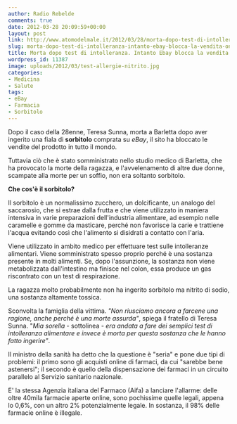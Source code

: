```yaml
---
author: Radio Rebelde
comments: true
date: 2012-03-28 20:09:59+00:00
layout: post
link: http://www.atomodelmale.it/2012/03/28/morta-dopo-test-di-intolleranza-intanto-ebay-blocca-la-vendita-online-di-sorbitolo/
slug: morta-dopo-test-di-intolleranza-intanto-ebay-blocca-la-vendita-online-di-sorbitolo
title: Morta dopo test di intolleranza. Intanto Ebay blocca la vendita online di sorbitolo.
wordpress_id: 11387
image: uploads/2012/03/test-allergie-nitrito.jpg
categories:
- Medicina
- Salute
tags:
- eBay
- Farmacia
- Sorbitolo
---
```


Dopo il caso della 28enne, Teresa Sunna, morta a Barletta dopo aver ingerito una fiala di **sorbitolo** comprata su _eBay_, il sito ha bloccato le vendite del prodotto in tutto il mondo.

Tuttavia ciò che è stato somministrato nello studio medico di Barletta, che ha provocato la morte della ragazza, e l'avvelenamento di altre due donne, scampate alla morte per un soffio, non era soltanto sorbitolo.

**Che cos'è il sorbitolo?**

Il sorbitolo è un normalissimo zucchero, un dolcificante, un analogo del saccarosio, che si estrae dalla frutta e che viene utilizzato in maniera intensiva in varie preparazioni dell'industria alimentare, ad esempio nelle caramelle e gomme da masticare, perché non favorisce la carie e trattiene l'acqua evitando così che l'alimento si disidrati a contatto con l'aria.

Viene utilizzato in ambito medico per effettuare test sulle intolleranze alimentari. Viene somministrato spesso proprio perché è una sostanza presente in molti alimenti. Se, dopo l'assunzione, la sostanza non viene metabolizzata dall'intestino ma finisce nel colon, essa produce un gas riscontrato con un test di respirazione.

La ragazza molto probabilmente non ha ingerito sorbitolo ma nitrito di sodio, una sostanza altamente tossica.

Sconvolta la famiglia della vittima. _"Non riusciamo ancora a farcene una ragione, anche perché è una morte assurda"_, spiega il fratello di Teresa Sunna. "_Mia sorella_ - sottolinea - _era andata a fare dei semplici test di intolleranza alimentare e invece è morta per questa sostanza che le hanno fatto ingerire"_.

Il ministro della sanità ha detto che la questione è "seria" e pone due tipi di problemi: il primo sono gli acquisti online di farmaci, da cui "sarebbe bene astenersi"; il secondo è quello della dispensazione dei farmaci in un circuito parallelo al Servizio sanitario nazionale.

E' la stessa Agenzia italiana del Farmaco (Aifa) a lanciare l'allarme: delle oltre 40mila farmacie aperte online, sono pochissime quelle legali, appena lo 0,6%, con un altro 2% potenzialmente legale. In sostanza, il 98% delle farmacie online è illegale.
